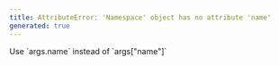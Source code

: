 ```yaml
---
title: AttributeError: 'Namespace' object has no attribute 'name'
generated: true
---
```


<div markdown="1" class="ans">
Use `args.name` instead of `args["name"]`
</div>
